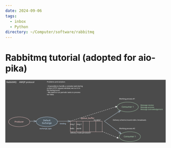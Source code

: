 ```yaml
---
date: 2024-09-06
tags:
  - inbox
  - Python
directory: ~/Computer/software/rabbitmq
---
```


# Rabbitmq tutorial (adopted for aio-pika)

![Rabbitmq high-level overview](./img/RabbitMQ.excalidraw.svg)

